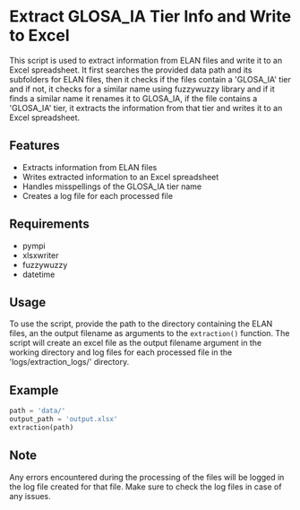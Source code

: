 # Extract GLOSA_IA Tier Info and Write to Excel

This script is used to extract information from ELAN files and write it to an Excel spreadsheet. It first searches the provided data path and its subfolders for ELAN files, then it checks if the files contain a 'GLOSA_IA' tier and if not, it checks for a similar name using fuzzywuzzy library and if it finds a similar name it renames it to GLOSA_IA, if the file contains a 'GLOSA_IA' tier, it extracts the information from that tier and writes it to an Excel spreadsheet.

## Features
- Extracts information from ELAN files
- Writes extracted information to an Excel spreadsheet
- Handles misspellings of the GLOSA_IA tier name
- Creates a log file for each processed file

## Requirements
- pympi
- xlsxwriter
- fuzzywuzzy
- datetime

## Usage
To use the script, provide the path to the directory containing the ELAN files, an the output filename as arguments to the `extraction()` function. The script will create an excel file as the output filename argument in the working directory and log files for each processed file in the 'logs/extraction_logs/' directory. 

## Example
```python
path = 'data/'
output_path = 'output.xlsx'
extraction(path)
````
## Note
Any errors encountered during the processing of the files will be logged in the log file created for that file. Make sure to check the log files in case of any issues.
